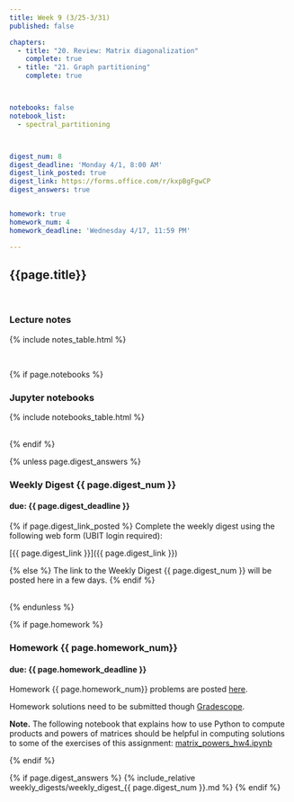 ```yaml
---
title: Week 9 (3/25-3/31)
published: false

chapters:
  - title: "20. Review: Matrix diagonalization"
    complete: true
  - title: "21. Graph partitioning"
    complete: true



notebooks: false
notebook_list:
  - spectral_partitioning



digest_num: 8
digest_deadline: 'Monday 4/1, 8:00 AM'
digest_link_posted: true
digest_link: https://forms.office.com/r/kxpBgFgwCP
digest_answers: true


homework: true
homework_num: 4
homework_deadline: 'Wednesday 4/17, 11:59 PM'

---
```


<style>
    ul {
        padding-left: 20px;
    }
</style>


## {{page.title}}

<br/>

### Lecture notes

{% include notes_table.html %}

<br/>

{% if page.notebooks %}
### Jupyter notebooks

{% include notebooks_table.html %}

<br/>
{% endif %}


{% unless page.digest_answers %}
### Weekly Digest {{ page.digest_num }}
#### due: {{ page.digest_deadline }}

{% if page.digest_link_posted %}
Complete the weekly digest using the following web form (UBIT login required):

[{{ page.digest_link }}]({{ page.digest_link }})

{% else %}
The link to the Weekly Digest {{ page.digest_num }} will be posted here
in a few days.
{% endif %}

<br/>
{% endunless %}


{% if page.homework %}
### Homework {{ page.homework_num}}
#### due: {{ page.homework_deadline }}

Homework {{ page.homework_num}} problems are posted <a href="{{ site.baseurl }}/assets/homework/hw_{{ page.homework_num }}.pdf" target="_blank">here</a>.

Homework solutions need to be submitted though [Gradescope](https://www.gradescope.com/).

**Note.** The following notebook that explains how to use Python to compute products and powers of matrices should
be helpful in computing solutions to some of the exercises of this assignment:
 <a href="{{site.baseurl}}/assets/notebooks/matrix_powers_hw4.ipynb" target="_blank">matrix_powers_hw4.ipynb</a>

{% endif %}



{% if page.digest_answers %}
{% include_relative weekly_digests/weekly_digest_{{ page.digest_num }}.md %}
{% endif %}